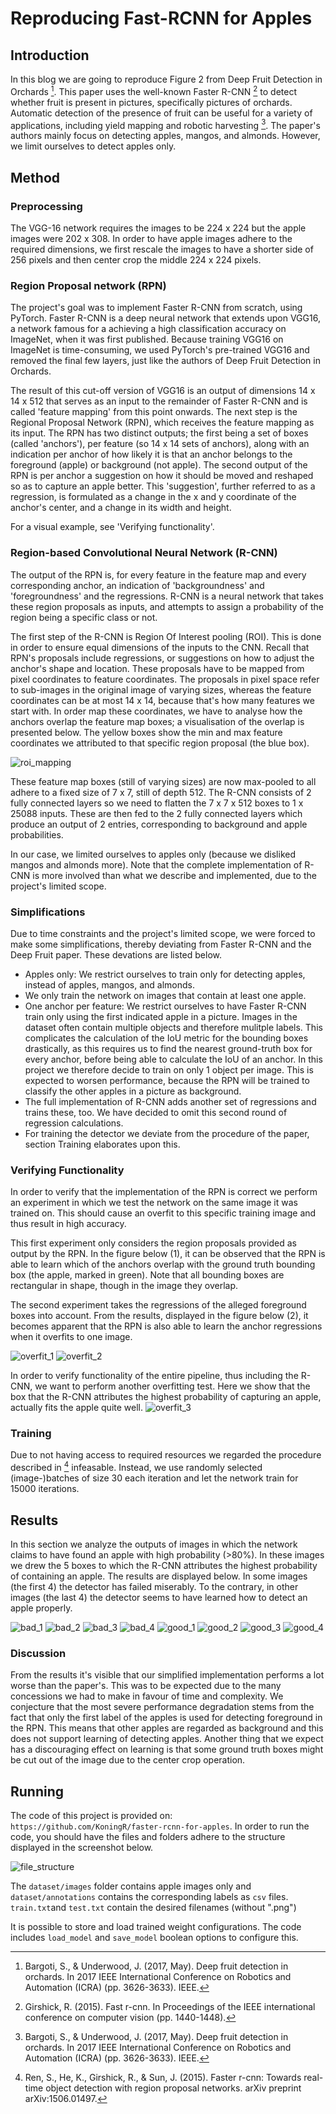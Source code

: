 # Reproducing Fast-RCNN for Apples

## Introduction
In this blog we are going to reproduce Figure 2 from Deep Fruit Detection in Orchards [^deep-fruit-detection]. This paper uses the well-known Faster R-CNN [^fast-rcnn] to detect whether fruit is present in pictures, specifically pictures of orchards. Automatic detection of the presence of fruit can be useful for a variety of applications, including yield mapping and robotic harvesting [^deep-fruit-detection]. The paper's authors mainly focus on detecting apples, mangos, and almonds. However, we limit ourselves to detect apples only.

## Method

### Preprocessing

The VGG-16 network requires the images to be 224 x 224 but the apple images were 202 x 308. In order to have apple images adhere to the required dimensions, we first rescale the images to have a shorter side of 256 pixels and then center crop the middle 224 x 224 pixels. 

### Region Proposal network (RPN)
The project's goal was to implement Faster R-CNN from scratch, using PyTorch. Faster R-CNN is a deep neural network that extends upon VGG16, a network famous for a achieving a high classification accuracy on ImageNet, when it was first published. Because training VGG16 on ImageNet is time-consuming, we used PyTorch's pre-trained VGG16 and removed the final few layers, just like the authors of Deep Fruit Detection in Orchards.

The result of this cut-off version of VGG16 is an output of dimensions 14 x 14 x 512 that serves as an input to the remainder of Faster R-CNN and is called 'feature mapping' from this point onwards. The next step is the Regional Proposal Network (RPN), which receives the feature mapping as its input. The RPN has two distinct outputs; the first being a set of boxes (called 'anchors'), per feature (so 14 x 14 sets of anchors), along with an indication per anchor of how likely it is that an anchor belongs to the foreground (apple) or background (not apple). The second output of the RPN is per anchor a suggestion on how it should be moved and reshaped so as to capture an apple better. This 'suggestion', further referred to as a regression, is formulated as a change in the x and y coordinate of the anchor's center, and a change in its width and height.

For a visual example, see 'Verifying functionality'.

### Region-based Convolutional Neural Network (R-CNN)
The output of the RPN is, for every feature in the feature map and every corresponding anchor, an indication of 'backgroundness' and 'foregroundness' and the regressions. R-CNN is a neural network that takes these region proposals as inputs, and attempts to assign a probability of the region being a specific class or not.

The first step of the R-CNN is Region Of Interest pooling (ROI). This is done in order to ensure equal dimensions of the inputs to the CNN. Recall that RPN's proposals include regressions, or suggestions on how to adjust the anchor's shape and location. These proposals have to be mapped from pixel coordinates to feature coordinates. The proposals in pixel space refer to sub-images in the original image of varying sizes, whereas the feature coordinates can be at most 14 x 14, because that's how many features we start with. In order map these coordinates, we have to analyse how the anchors overlap the feature map boxes; a visualisation of the overlap is presented below. The yellow boxes show the min and max feature coordinates we attributed to that specific region proposal (the blue box).

![roi_mapping](https://github.com/koningr/faster-rcnn-for-apples/blob/main/images/roi_features.jpg)


These feature map boxes (still of varying sizes) are now max-pooled to all adhere to a fixed size of 7 x 7, still of depth 512. The R-CNN consists of 2 fully connected layers so we need to flatten the 7 x 7 x 512 boxes to 1 x 25088 inputs. These are then fed to the 2 fully connected layers which produce an output of 2 entries, corresponding to background and apple probabilities.

In our case, we limited ourselves to apples only (because we disliked mangos and almonds more). Note that the complete implementation of R-CNN is more involved than what we describe and implemented, due to the project's limited scope.

### Simplifications
Due to time constraints and the project's limited scope, we were forced to make some simplifications, thereby deviating from Faster R-CNN and the Deep Fruit paper. These devations are listed below.

- Apples only: We restrict ourselves to train only for detecting apples, instead of apples, mangos, and almonds.
- We only train the network on images that contain at least one apple.
- One anchor per feature: We restrict ourselves to have Faster R-CNN train only using the first indicated apple in a picture. Images in the dataset often contain multiple objects and therefore mulitple labels. This complicates the calculation of the IoU metric for the bounding boxes drastically, as this requires us to find the nearest ground-truth box for every anchor, before being able to calculate the IoU of an anchor. In this project we therefore decide to train on only 1 object per image. This is expected to worsen performance, because the RPN will be trained to classify the other apples in a picture as background.
- The full implementation of R-CNN adds another set of regressions and trains these, too. We have decided to omit this second round of regression calculations.
- For training the detector we deviate from the procedure of the paper, section Training elaborates upon this.

### Verifying Functionality
In order to verify that the implementation of the RPN is correct we perform an experiment in which we test the network on the same image it was trained on. This should cause an overfit to this specific training image and thus result in high accuracy.

This first experiment only considers the region proposals provided as output by the RPN. In the figure below (1), it can be observed that the RPN is able to learn which of the anchors overlap with the ground truth bounding box (the apple, marked in green). Note that all bounding boxes are rectangular in shape, though in the image they overlap.  

The second experiment takes the regressions of the alleged foreground boxes into account. From the results, displayed in the figure below (2), it becomes apparent that the RPN is also able to learn the anchor regressions when it overfits to one image.

![overfit_1](https://github.com/koningr/faster-rcnn-for-apples/blob/main/images/overfit1.jpg)
![overfit_2](https://github.com/koningr/faster-rcnn-for-apples/blob/main/images/overfit2.jpg)

In order to verify functionality of the entire pipeline, thus including the R-CNN, we want to perform another overfitting test. Here we show that the box that the R-CNN attributes the highest probability of capturing an apple, actually fits the apple quite well.
![overfit_3](https://github.com/koningr/faster-rcnn-for-apples/blob/main/images/overfit3.jpg)

### Training 

Due to not having access to required resources we regarded the procedure described in [^fast-rcnn-other] infeasable. Instead, we use randomly selected (image-)batches of size 30 each iteration and let the network train for 15000 iterations.

## Results

In this section we analyze the outputs of images in which the network claims to have found an apple with high probability (>80%). In these images we drew the 5 boxes to which the R-CNN attributes the highest probability of containing an apple. The results are displayed below. In some images (the first 4) the detector has failed miserably. To the contrary, in other images (the last 4) the detector seems to have learned how to detect an apple properly.

![bad_1](https://github.com/koningr/faster-rcnn-for-apples/blob/main/images/bad1.jpg)
![bad_2](https://github.com/koningr/faster-rcnn-for-apples/blob/main/images/bad2.jpg)
![bad_3](https://github.com/koningr/faster-rcnn-for-apples/blob/main/images/bad3.jpg)
![bad_4](https://github.com/koningr/faster-rcnn-for-apples/blob/main/images/bad4.jpg)
![good_1](https://github.com/koningr/faster-rcnn-for-apples/blob/main/images/good1.jpg)
![good_2](https://github.com/koningr/faster-rcnn-for-apples/blob/main/images/good2.jpg)
![good_3](https://github.com/koningr/faster-rcnn-for-apples/blob/main/images/good3.jpg)
![good_4](https://github.com/koningr/faster-rcnn-for-apples/blob/main/images/good4.jpg)
 
### Discussion


From the results it's visible that our simplified implementation performs a lot worse than the paper's. This was to be expected due to the many concessions we had to make in favour of time and complexity. We conjecture that the most severe performance degradation stems from the fact that only the first label of the apples is used for detecting foreground in the RPN. This means that other apples are regarded as background and this does not support learning of detecting apples. Another thing that we expect has a discouraging effect on learning is that some ground truth boxes might be cut out of the image due to the center crop operation.


[^deep-fruit-detection]: Bargoti, S., & Underwood, J. (2017, May). Deep fruit detection in orchards. In 2017 IEEE International Conference on Robotics and Automation (ICRA) (pp. 3626-3633). IEEE.

[^fast-rcnn]: Girshick, R. (2015). Fast r-cnn. In Proceedings of the IEEE international conference on computer vision (pp. 1440-1448).


[^fast-rcnn-other]: Ren, S., He, K., Girshick, R., & Sun, J. (2015). Faster r-cnn: Towards real-time object detection with region proposal networks. arXiv preprint arXiv:1506.01497.

## Running 
The code of this project is provided on: `https://github.com/KoningR/faster-rcnn-for-apples`. In order to run the code, you should have the files and folders adhere to the structure displayed in the screenshot below.

![file_structure](https://github.com/koningr/faster-rcnn-for-apples/blob/main/images/files.jpg)

The `dataset/images` folder contains apple images only and `dataset/annotations` contains the corresponding labels as `csv` files. `train.txt`and `test.txt` contain the desired filenames (without ".png")

It is possible to store and load trained weight configurations. The code includes `load_model` and `save_model` boolean options to configure this. 